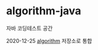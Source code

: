 # algorithm-java
자바 코딩테스트 공간

2020-12-25
[algorithm](https://github.com/seongbinko/algorithm) 저장소로 통합
